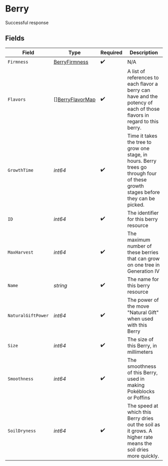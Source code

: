 # Berry

Successful response


## Fields

| Field                                                                                                                             | Type                                                                                                                              | Required                                                                                                                          | Description                                                                                                                       |
| --------------------------------------------------------------------------------------------------------------------------------- | --------------------------------------------------------------------------------------------------------------------------------- | --------------------------------------------------------------------------------------------------------------------------------- | --------------------------------------------------------------------------------------------------------------------------------- |
| `Firmness`                                                                                                                        | [BerryFirmness](../../models/shared/berryfirmness.md)                                                                             | :heavy_check_mark:                                                                                                                | N/A                                                                                                                               |
| `Flavors`                                                                                                                         | [][BerryFlavorMap](../../models/shared/berryflavormap.md)                                                                         | :heavy_check_mark:                                                                                                                | A list of references to each flavor a berry can have and the potency of each of those flavors in regard to this berry.            |
| `GrowthTime`                                                                                                                      | *int64*                                                                                                                           | :heavy_check_mark:                                                                                                                | Time it takes the tree to grow one stage, in hours. Berry trees go through four of these growth stages before they can be picked. |
| `ID`                                                                                                                              | *int64*                                                                                                                           | :heavy_check_mark:                                                                                                                | The identifier for this berry resource                                                                                            |
| `MaxHarvest`                                                                                                                      | *int64*                                                                                                                           | :heavy_check_mark:                                                                                                                | The maximum number of these berries that can grow on one tree in Generation IV                                                    |
| `Name`                                                                                                                            | *string*                                                                                                                          | :heavy_check_mark:                                                                                                                | The name for this berry resource                                                                                                  |
| `NaturalGiftPower`                                                                                                                | *int64*                                                                                                                           | :heavy_check_mark:                                                                                                                | The power of the move "Natural Gift" when used with this Berry                                                                    |
| `Size`                                                                                                                            | *int64*                                                                                                                           | :heavy_check_mark:                                                                                                                | The size of this Berry, in millimeters                                                                                            |
| `Smoothness`                                                                                                                      | *int64*                                                                                                                           | :heavy_check_mark:                                                                                                                | The smoothness of this Berry, used in making Pokéblocks or Poffins                                                                |
| `SoilDryness`                                                                                                                     | *int64*                                                                                                                           | :heavy_check_mark:                                                                                                                | The speed at which this Berry dries out the soil as it grows. A higher rate means the soil dries more quickly.                    |